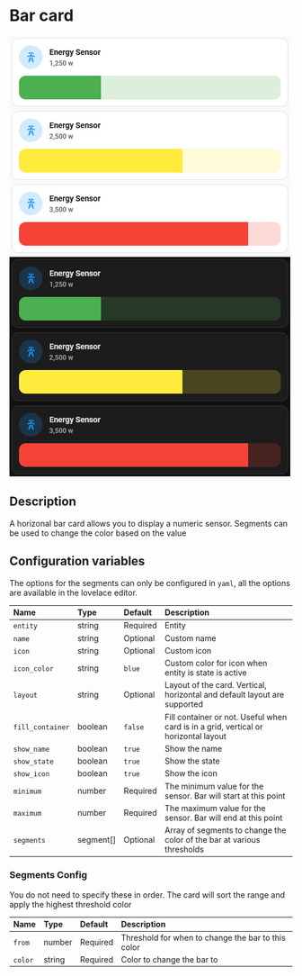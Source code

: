 # Bar card

![Bar light](../images/bar-light.png)
![Bar dark](../images/bar-dark.png)

## Description

A horizonal bar card allows you to display a numeric sensor. Segments can be used to change the color based on the value

## Configuration variables

The options for the segments can only be configured in `yaml`, all the options are available in the lovelace editor.

| Name             | Type      | Default  | Description                                                                         |
| :--------------- | :-------- | :------- | :---------------------------------------------------------------------------------- |
| `entity`         | string    | Required | Entity                                                                              |
| `name`           | string    | Optional | Custom name                                                                         |
| `icon`           | string    | Optional | Custom icon                                                                         |
| `icon_color`     | string    | `blue`   | Custom color for icon when entity is state is active                                |
| `layout`         | string    | Optional | Layout of the card. Vertical, horizontal and default layout are supported           |
| `fill_container` | boolean   | `false`  | Fill container or not. Useful when card is in a grid, vertical or horizontal layout |
| `show_name`      | boolean   | `true`   | Show the name                                                                       |
| `show_state`     | boolean   | `true`   | Show the state                                                                      |
| `show_icon`      | boolean   | `true`   | Show the icon                                                                       |
| `minimum`        | number    | Required | The minimum value for the sensor. Bar will start at this point                      |
| `maximum`        | number    | Required | The maximum value for the sensor. Bar will end at this point                        |
| `segments`       | segment[] | Optional | Array of segments to change the color of the bar at various thresholds              |

### Segments Config

You do not need to specify these in order. The card will sort the range and apply the highest threshold color

| Name    | Type   | Default  | Description                                        |
| :------ | :----- | :------- | :------------------------------------------------- |
| `from`  | number | Required | Threshold for when to change the bar to this color |
| `color` | string | Required | Color to change the bar to                         |
